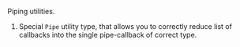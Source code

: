 <!-- @format -->

Piping utilities.

1. Special `Pipe` utility type, that allows you to correctly reduce list of callbacks into the single pipe-callback of correct type.
